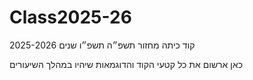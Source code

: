 # Class2025-26
קוד כיתה מחזור תשפ״ה תשפ״ו
שנים 2025-2026

כאן ארשום את כל קטעי הקוד והדוגמאות שיהיו במהלך השיעורים

